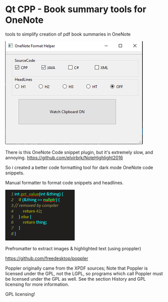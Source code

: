 # Qt CPP - Book summary tools  for OneNote
tools to simplify creation of pdf book summaries in OneNote

![alt text](https://github.com/MKXer/One-Note-pdf-Summary-Tool/blob/91abc03cb95a78cc0aa5b6168241805672892598/ui.png)

There is this OneNote Code snippet plugin, but it's extremely slow, and annoying. 
https://github.com/elvirbrk/NoteHighlight2016

So i created a better code formatting tool for dark mode OneNote code snippets.

Manual formatter to format code snippets and headlines.

![alt text](https://github.com/MKXer/One-Note-pdf-Summary-Tool/blob/91abc03cb95a78cc0aa5b6168241805672892598/code.png)




Prefromatter to extract images & highlighted text (using proppler)

https://github.com/freedesktop/poppler

Poppler originally came from the XPDF sources;
Note that Poppler is licensed under the GPL, not the LGPL, so programs which call Poppler must be licensed under the GPL as well. See the section History and GPL licensing for more information.

GPL licensing!

